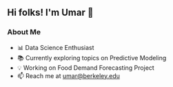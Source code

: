 ## Hi folks! I'm Umar 🤝

### About Me
- 📊 Data Science Enthusiast
- 📚 Currently exploring topics on Predictive Modeling
- 💡 Working on Food Demand Forecasting Project
- 📫 Reach me at umar@berkeley.edu

